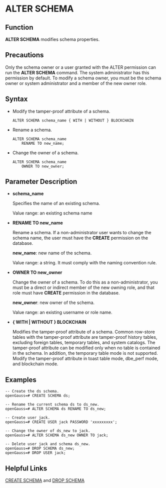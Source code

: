 # ALTER SCHEMA<a name="EN-US_TOPIC_0289900025"></a>

## Function<a name="en-us_topic_0283136607_en-us_topic_0237122070_en-us_topic_0059779037_s806d414edb004fa89cd50a1166d1136e"></a>

**ALTER SCHEMA**  modifies schema properties.

## Precautions<a name="en-us_topic_0283136607_en-us_topic_0237122070_en-us_topic_0059779037_sfccb497f01564edb804ecee58fe2698c"></a>

Only the schema owner or a user granted with the ALTER permission can run the  **ALTER SCHEMA**  command. The system administrator has this permission by default. To modify a schema owner, you must be the schema owner or system administrator and a member of the new owner role.

## Syntax<a name="en-us_topic_0283136607_en-us_topic_0237122070_en-us_topic_0059779037_s794bdb8d97844eb7aa7d1d6cdf896ac9"></a>

-   Modify the tamper-proof attribute of a schema.

    ```
    ALTER SCHEMA schema_name { WITH | WITHOUT } BLOCKCHAIN
    ```


-   Rename a schema.

    ```
    ALTER SCHEMA schema_name 
        RENAME TO new_name;
    ```

-   Change the owner of a schema.

    ```
    ALTER SCHEMA schema_name 
        OWNER TO new_owner;
    ```


## Parameter Description<a name="en-us_topic_0283136607_en-us_topic_0237122070_en-us_topic_0059779037_s8277cc73aecc4f20845d2ddf456a20e7"></a>

-   **schema\_name**

    Specifies the name of an existing schema.

    Value range: an existing schema name

-   **RENAME TO new\_name**

    Rename a schema. If a non-administrator user wants to change the schema name, the user must have the  **CREATE**  permission on the database.

    **new\_name**: new name of the schema.

    Value range: a string. It must comply with the naming convention rule.

-   **OWNER TO new\_owner**

    Change the owner of a schema. To do this as a non-administrator, you must be a direct or indirect member of the new owning role, and that role must have  **CREATE**  permission in the database.

    **new\_owner**: new owner of the schema.

    Value range: an existing username or role name.

-   **\{ WITH | WITHOUT \} BLOCKCHAIN**

    Modifies the tamper-proof attribute of a schema. Common row-store tables with the tamper-proof attribute are tamper-proof history tables, excluding foreign tables, temporary tables, and system catalogs. The tamper-proof attribute can be modified only when no table is contained in the schema. In addition, the temporary table mode is not supported. Modify the tamper-proof attribute in toast table mode, dbe\_perf mode, and blockchain mode.


## Examples<a name="en-us_topic_0283136607_en-us_topic_0237122070_en-us_topic_0059779037_sd7a0dca78f6844d79a0ec70fb4213769"></a>

```
-- Create the ds schema.
openGauss=# CREATE SCHEMA ds;

-- Rename the current schema ds to ds_new.
openGauss=# ALTER SCHEMA ds RENAME TO ds_new;

-- Create user jack.
openGauss=# CREATE USER jack PASSWORD 'xxxxxxxxx';

-- Change the owner of ds_new to jack.
openGauss=# ALTER SCHEMA ds_new OWNER TO jack;

-- Delete user jack and schema ds_new.
openGauss=# DROP SCHEMA ds_new;
openGauss=# DROP USER jack;
```

## Helpful Links<a name="en-us_topic_0283136607_en-us_topic_0237122070_en-us_topic_0059779037_seadab16e00ee41c383d8cba1759ed7c8"></a>

[CREATE SCHEMA](create-schema.md)  and  [DROP SCHEMA](drop-schema.md)

